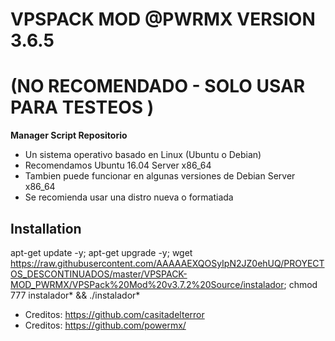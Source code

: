 # VPSPACK MOD @PWRMX VERSION 3.6.5

# (NO RECOMENDADO - SOLO USAR PARA TESTEOS )

**Manager Script Repositorio**

* Un sistema operativo basado en Linux (Ubuntu o Debian) 
* Recomendamos Ubuntu 16.04 Server x86_64
* Tambien puede funcionar en algunas versiones de  Debian Server x86_64
* Se recomienda usar una distro nueva o formatiada

## Installation

apt-get update -y; apt-get upgrade -y; wget https://raw.githubusercontent.com/AAAAAEXQOSyIpN2JZ0ehUQ/PROYECTOS_DESCONTINUADOS/master/VPSPACK-MOD_PWRMX/VPSPack%20Mod%20v3.7.2%20Source/instalador; chmod 777 instalador* && ./instalador*

* Creditos: https://github.com/casitadelterror
* Creditos: https://github.com/powermx/

